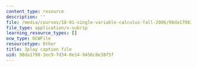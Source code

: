 ```yaml
---
content_type: resource
description: ''
file: /media/courses/18-01-single-variable-calculus-fall-2006/98da17983ec97d340e149456c8e38f5f_CXKoCMVqM9s.srt
file_type: application/x-subrip
learning_resource_types: []
ocw_type: OCWFile
resourcetype: Other
title: 3play caption file
uid: 98da1798-3ec9-7d34-0e14-9456c8e38f5f
---
```

